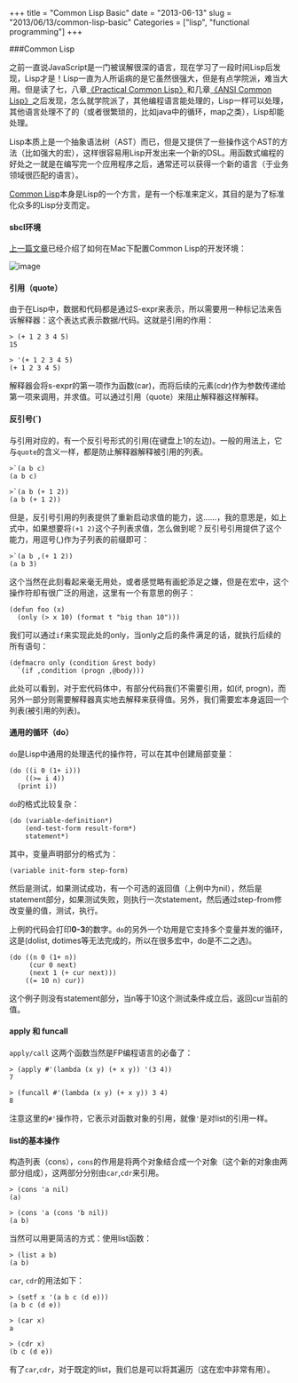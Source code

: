 +++
title = "Common Lisp Basic"
date = "2013-06-13"
slug = "2013/06/13/common-lisp-basic"
Categories = ["lisp", "functional programming"]
+++

###Common Lisp

之前一直说JavaScript是一门被误解很深的语言，现在学习了一段时间Lisp后发现，Lisp才是！Lisp一直为人所诟病的是它虽然很强大，但是有点学院派，难当大用。但是读了七，八章[《Practical Common Lisp》](http://book.douban.com/subject/6859720/)和几章[《ANSI Common Lisp》](http://book.douban.com/subject/1456906/)之后发现，怎么就学院派了，其他编程语言能处理的，Lisp一样可以处理，其他语言处理不了的（或者很繁琐的，比如java中的循环，map之类），Lisp却能处理。

Lisp本质上是一个抽象语法树（AST）而已，但是又提供了一些操作这个AST的方法（比如强大的宏），这样很容易用Lisp开发出来一个新的DSL。用函数式编程的好处之一就是在编写完一个应用程序之后，通常还可以获得一个新的语言（于业务领域很匹配的语言）。

[Common Lisp](http://zh.wikipedia.org/wiki/Common_Lisp)本身是Lisp的一个方言，是有一个标准来定义，其目的是为了标准化众多的Lisp分支而定。

#### sbcl环境

[上一篇文章](http://icodeit.org/2013/06/setup-lisp-development-env-on-mac/)已经介绍了如何在Mac下配置Common Lisp的开发环境：

![image](http://abruzzi.github.com/images/2013/06/sbcl.resized.png)

#### 引用（quote）

由于在Lisp中，数据和代码都是通过S-expr来表示，所以需要用一种标记法来告诉解释器：这个表达式表示数据/代码。这就是引用的作用：

```
> (+ 1 2 3 4 5)
15

> '(+ 1 2 3 4 5)
(+ 1 2 3 4 5)
```
解释器会将s-expr的第一项作为函数(car)，而将后续的元素(cdr)作为参数传递给第一项来调用，并求值。可以通过引用（quote）来阻止解释器这样解释。

#### 反引号(`)

与引用对应的，有一个反引号形式的引用(在键盘上1的左边)。一般的用法上，它与`quote`的含义一样，都是防止解释器解释被引用的列表。

```
>`(a b c)
(a b c)

>`(a b (+ 1 2))
(a b (+ 1 2))
```	

但是，反引号引用的列表提供了重新启动求值的能力，这……，我的意思是，如上式中，如果想要将`(+1 2)`这个子列表求值，怎么做到呢？反引号引用提供了这个能力，用逗号(,)作为子列表的前缀即可：

```
>`(a b ,(+ 1 2))
(a b 3)
```

这个当然在此刻看起来毫无用处，或者感觉略有画蛇添足之嫌，但是在宏中，这个操作符却有很广泛的用途，这里有一个有意思的例子：

```
(defun foo (x) 
  (only (> x 10) (format t "big than 10")))
```

我们可以通过`if`来实现此处的only，当only之后的条件满足的话，就执行后续的所有语句：

```
(defmacro only (condition &rest body)
  `(if ,condition (progn ,@body)))
```

此处可以看到，对于宏代码体中，有部分代码我们不需要引用，如(if, progn)，而另外一部分则需要解释器真实地去解释来获得值。另外，我们需要宏本身返回一个列表(被引用的列表)。

#### 通用的循环（do）

`do`是Lisp中通用的处理迭代的操作符，可以在其中创建局部变量：

```
(do ((i 0 (1+ i)))
    ((>= i 4))
  (print i))
```

`do`的格式比较复杂：

```
(do (variable-definition*)
	(end-test-form result-form*)
	statement*)
```

其中，变量声明部分的格式为：

```
(variable init-form step-form)
```

然后是测试，如果测试成功，有一个可选的返回值（上例中为nil），然后是statement部分，如果测试失败，则执行一次statement，然后通过step-from修改变量的值，测试，执行。

上例的代码会打印**0-3**的数字。`do`的另外一个功用是它支持多个变量并发的循环，这是(dolist, dotimes等无法完成的，所以在很多宏中，do是不二之选)。

```
(do ((n 0 (1+ n))
     (cur 0 next)
     (next 1 (+ cur next)))
    ((= 10 n) cur))
```

这个例子则没有statement部分，当n等于10这个测试条件成立后，返回cur当前的值。

#### apply 和 funcall

`apply/call` 这两个函数当然是FP编程语言的必备了：

```
> (apply #'(lambda (x y) (+ x y)) '(3 4))
7

> (funcall #'(lambda (x y) (+ x y)) 3 4)
8
```

注意这里的`#'`操作符，它表示对函数对象的引用，就像`'`是对list的引用一样。

#### list的基本操作

构造列表（cons），`cons`的作用是将两个对象结合成一个对象（这个新的对象由两部分组成），这两部分分别由`car`,`cdr`来引用。

```
> (cons 'a nil)
(a)

> (cons 'a (cons 'b nil))
(a b)
```

当然可以用更简洁的方式：使用list函数：

```
> (list a b)
(a b)
```

`car`, `cdr`的用法如下：

```
> (setf x '(a b c (d e)))
(a b c (d e))

> (car x)
a

> (cdr x)
(b c (d e))

```

有了`car`,`cdr`，对于既定的list，我们总是可以将其遍历（这在宏中非常有用）。

